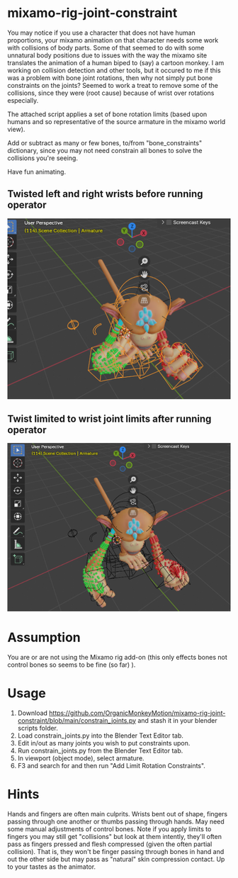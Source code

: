 # mixamo-rig-joint-constraint
You may notice if you use a character that does not have human proportions, your mixamo animation on that character needs some work with collisions of body parts. Some of that seemed to do with some unnatural body positions due to issues with the way the mixamo site translates the animation of a human biped to (say) a cartoon monkey.
I am working on collision detection and other tools, but it occured to me if this was a problem with bone joint rotations, then why not simply put bone constraints on the joints?
Seemed to work a treat to remove some of the collisions, since they were (root cause) because of wrist over rotations especially.

The attached script applies a set of bone rotation limits (based upon humans and so representative of the source armature in the mixamo world view).  

Add or subtract as many or few bones, to/from "bone_constraints" dictionary, since you may not need constrain all bones to solve the collisions you're seeing.

Have fun animating.
## Twisted left and right wrists before running operator
![Alt text](pics/right%20wrist%20twist%20114.png)

## Twist limited to wrist joint limits after running operator
![Alt text](pics/right%20wrist%20untwisted%20114.png)

# Assumption
You are or are not using the Mixamo rig add-on (this only effects bones not control bones so seems to be fine (so far) ).

# Usage
1) Download https://github.com/OrganicMonkeyMotion/mixamo-rig-joint-constraint/blob/main/constrain_joints.py and stash it in your blender scripts folder.
2) Load constrain_joints.py into the Blender Text Editor tab.
3) Edit in/out as many joints you wish to put constraints upon.
4) Run constrain_joints.py from the Blender Text Editor tab.
5) In viewport (object mode), select armature.
6) F3 and search for and then run "Add Limit Rotation Constraints".

# Hints
Hands and fingers are often main culprits.  Wrists bent out of shape, fingers passing through one another or thumbs passing through hands.  May need some manual adjustments of control bones.
Note if you apply limits to fingers you may still get "collisions" but look at them intently, they'll often pass as fingers pressed and flesh compressed (given the often partial collision). That is, they won't be finger passing through bones in hand and out the other side but may pass as "natural" skin compression contact.  Up to your tastes as the animator.
